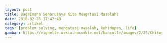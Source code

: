 ```yaml
---
layout: post
title: Bagaimana Seharusnya Kita Mengatasi Masalah?
date: 2018-02-25 17:42:49
category: artikel
tags: [problem solving, mengatasi masalah, kehidupan, life]
gambar: https://vignette.wikia.nocookie.net/kancolle/images/2/25/Chitose_thinking.png/revision/latest/scale-to-width-down/632?cb=20170601114647
---
```



